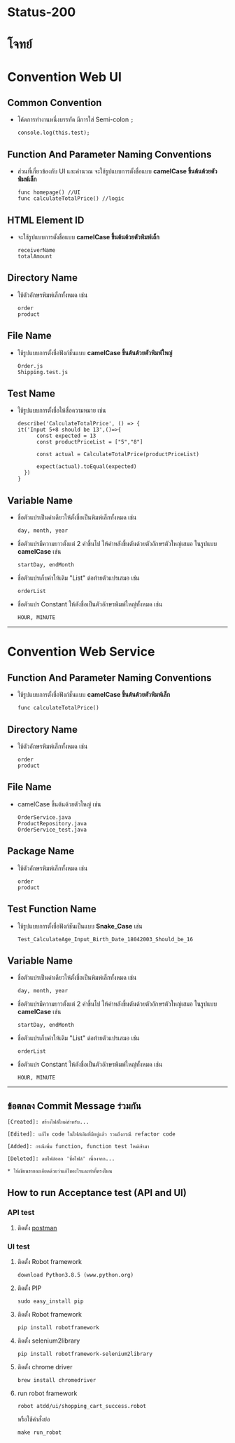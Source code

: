 # Status-200

# โจทย์

# Convention Web UI

## Common Convention

- โค้ดการทำงานหนึ่งบรรทัด มีการใส่ Semi-colon `;`
  
  ```
  console.log(this.test);
  ```

## Function And Parameter Naming Conventions

- ส่วนที่เกี่ยวข้องกับ UI และคำนวณ จะใช้รูปแบบการตั้งชื่อแบบ **camelCase ขึ้นต้นต้วยตัวพิมพ์เล็ก**
  
  ```
  func homepage() //UI
  func calculateTotalPrice() //logic
  ```

## HTML Element ID

- จะใช้รูปแบบการตั้งชื่อแบบ **camelCase ขึ้นต้นต้วยตัวพิมพ์เล็ก**
  
  ```
  receiverName
  totalAmount
  ```

## Directory Name

- ใช้ตัวอักษรพิมพ์เล็กทั้งหมด เช่น
  
  ```
  order
  product
  ```

## File Name

- ใช้รูปแบบการตั้งชื่อฟังก์ชั่นแบบ **camelCase ขึ้นต้นต้วยตัวพิมพ์ใหญ่**
  
  ```
  Order.js
  Shipping.test.js
  ```

## Test Name

- ใช้รูปแบบการตั้งชื่อให้สื่อความหมาย เช่น
  
  ```
  describe('CalculateTotalPrice', () => {
  it('Input 5+8 should be 13',()=>{
        const expected = 13
        const productPriceList = ["5","8"]
  
        const actual = CalculateTotalPrice(productPriceList)
  
        expect(actual).toEqual(expected)
    })
  }
  ```

## Variable Name

- ชื่อตัวแปรเป็นคำเดียวให้ตั้งชื่อเป็นพิมพ์เล็กทั้งหมด เช่น
  
  ```
  day, month, year
  ```

- ชื่อตัวแปรมีความยาวตั้งแต่ 2 คำขึ้นไป ให้คำหลังขึ้นตันด้วยตัวอักษรตัวใหญ่เสมอ ในรูปแบบ **camelCase** เช่น
  
  ```
  startDay, endMonth
  ```

- ชื่อตัวแปรเก็บค่าให้เติม "List" ต่อท้ายตัวแปรเสมอ เช่น
  
  ```
  orderList
  ```

- ชื่อตัวแปร Constant ให้ตังชื่อเป็นตัวอักษรพิมพ์ใหญ่ทั้งหมด เช่น
  
  ```
  HOUR, MINUTE
  ```

---

# Convention Web Service

## Function And Parameter Naming Conventions

- ใช้รูปแบบการตั้งชื่อฟังก์ชั่นแบบ **camelCase ขึ้นต้นต้วยตัวพิมพ์เล็ก**
  
  ```
  func calculateTotalPrice()
  ```

## Directory Name

- ใช้ตัวอักษรพิมพ์เล็กทั้งหมด เช่น
  
  ```
  order
  product
  ```

## File Name

- camelCase ขึ้นต้นด้วยตัวใหญ่ เช่น
  
  ```
  OrderService.java
  ProductRepository.java
  OrderService_test.java
  ```

## Package Name

- ใช้ตัวอักษรพิมพ์เล็กทั้งหมด เช่น
  
  ```
  order
  product
  ```

## Test Function Name

- ใช้รูปแบบการตั้งชื่อฟังก์ชันเป็นแบบ **Snake_Case** เช่น
  
  ```
  Test_CalculateAge_Input_Birth_Date_18042003_Should_be_16
  ```

## Variable Name

- ชื่อตัวแปรเป็นคำเดียวให้ตั้งชื่อเป็นพิมพ์เล็กทั้งหมด เช่น
  
  ```
  day, month, year
  ```

- ชื่อตัวแปรมีความยาวตั้งแต่ 2 คำขึ้นไป ให้คำหลังขึ้นตันด้วยตัวอักษรตัวใหญ่เสมอ ในรูปแบบ **camelCase** เช่น
  
  ```
  startDay, endMonth
  ```

- ชื่อตัวแปรเก็บค่าให้เติม "List" ต่อท้ายตัวแปรเสมอ เช่น
  
  ```
  orderList
  ```

- ชื่อตัวแปร Constant ให้ตังชื่อเป็นตัวอักษรพิมพ์ใหญ่ทั้งหมด เช่น
  
  ```
  HOUR, MINUTE
  ```

---

## ข้อตกลง Commit Message ร่วมกัน

```
[Created]: สร้างไฟล์ใหม่สำหรับ...

[Edited]: แก้ไข code ในไฟล์เดิมที่มีอยู่แล้ว รวมถึงกรณี refactor code

[Added]: กรณีเพิ่ม function, function test ใหม่เข้ามา

[Deleted]: ลบไฟล์ออก 'ชื่อไฟล์' เนื่องจาก...

* ให้เขียนรายละเอียดด้วยว่าแก้ไขอะไรและทำที่ตรงไหน
```

## How to run Acceptance test (API and UI)

### API test

1. ติดตั้ง [postman](https://www.postman.com/downloads/)

### UI test

1. ติดตั้ง Robot framework
   
   ```
   download Python3.8.5 (www.python.org)
   ```

2. ติดตั้ง PIP
   
   ```
   sudo easy_install pip
   ```

3. ติดตั้ง Robot framework
   
   ```
   pip install robotframework
   ```

4. ติดตั้ง selenium2library
   
   ```
   pip install robotframework-selenium2library
   ```

5. ติดตั้ง chrome driver
   
   ```
   brew install chromedriver
   ```

6. run robot framework
   
   ```
   robot atdd/ui/shopping_cart_success.robot
   ```
   
   หรือใช้คำสั่งย่อ
   
   ```
   make run_robot
   ```
